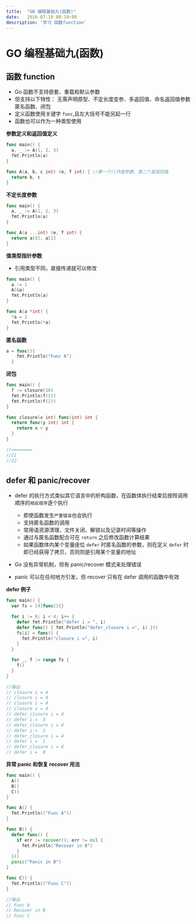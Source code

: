 ```yaml
---
title:  "GO 编程基础九(函数)"
date:   2016-07-10 08:10:00
description: '学习 函数function'
---
```


# GO 编程基础九(函数)

##  函数 function

- Go 函数不支持嵌套、重载和默认参数
- 但支持以下特性：
  无需声明原型、不定长度变参、多返回值、命名返回值参数匿名函数、闭包
- 定义函数使用关键字 `func`,且左大括号不能另起一行
- 函数也可以作为一种类型使用

**参数定义和返回值定义**

``` go
func main() {
  a, _ := A(1, 2, 3)
  fmt.Println(a)
}

func A(a, b, c int) (e, f int) { //第一个()内是参数，第二个是返回值
  return b, c
}
```

**不定长度参数**

``` go
func main() {
  a, _ := A(1, 2, 3)
  fmt.Println(a)
}

func A(a ...int) (e, f int) {
  return a[0], a[1]
}
```

**值类型指针参数**

- 引用类型不同，直接传递就可以修改

``` go
func main() {
  a := 1
  A(&a)
  fmt.Println(a)
}

func A(a *int) {
  *a = 2
  fmt.Println(*a)
}
```

**匿名函数**

``` go
a = func(){
    fmt.Println("Func A")
  }
```

**闭包**

``` go
func main() {
  f := closure(10)
  fmt.Println(f(1))
  fmt.Println(f(2))
}

func closure(x int) func(int) int {
  return func(y int) int {
    return x + y
  }
}

//========
//11
//12
```

## defer 和 panic/recover

- defer 的执行方式类似其它语言中的析构函数，在函数体执行结束后按照调用顺序的`相反顺序`逐个执行
  - 即使函数发生`严重错误`也会执行
  - 支持匿名函数的调用
  - 常用语资源清理、文件关闭、解锁以及记录时间等操作
  - 通过与匿名函数配合可在 `return` 之后修改函数计算结果
  - 如果函数体内某个变量座位 `defer` 时匿名函数的参数，则在定义 `defer` 时即已经获得了拷贝，否则则是引用某个变量的地址

- Go 没有异常机制，但有 panic/recover 模式来处理错误
- panic 可以在任何地方引发，但 recover 只有在 defer 调用的函数中有效

**defer 例子**

``` go
func main() {
  var fs = [4]func(){}

  for i := 0; i < 4; i++ {
    defer fmt.Println("defer i = ", i)
    defer func() { fmt.Println("defer_closure i =", i) }()
    fs[i] = func() {
      fmt.Println("closure i =", i)
    }
  }

  for _, f := range fs {
    f()
  }
}

//输出
// closure i = 4
// closure i = 4
// closure i = 4
// closure i = 4
// defer_closure i = 4
// defer i =  3
// defer_closure i = 4
// defer i =  2
// defer_closure i = 4
// defer i =  1
// defer_closure i = 4
// defer i =  0
```

**异常 panic 和恢复 recover 用法**

``` go
func main() {
  A()
  B()
  C()
}

func A() {
  fmt.Println(("Func A"))
}

func B() {
  defer func() {
    if err := recover(); err != nil {
      fmt.Println("Recover in B")
    }
  }()
  panic("Panic in B")
}

func C() {
  fmt.Println(("Func C"))
}

//输出
// Func A
// Recover in B
// Func C
```